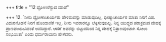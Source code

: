 +++
title = "12 ದ್ರೋಣರೆನ್ದುದ ಮಾಡೆ"

+++
12. `ನೀನು ದ್ರೋಣಾಚಾರ್ಯರು ಹೇಳಿದುದನ್ನು ಮಾಡುವುದಿಲ್ಲ. ಭೀಷ್ಮಾಚಾರ್ಯರ ಮಾತು ನಿನಗೆ ವಿಷ. ವಿದುರನೊಡನೆ ನಿನಗೆ ಹೊಂದಾಣಿಕೆ ಇಲ್ಲ. ನೀನು ಇವರಾರನ್ನೂ ಲೆಕ್ಕಿಸುವುದಿಲ್ಲ. ನಿನ್ನ ಯುದ್ಧದ ಪರಾಕ್ರಮದ  ದೇಹಕ್ಕೆ ಪ್ರಾಣವಾಯುವಿನಂತೆ ಅವರಿದ್ದಾರೆ. ಆದರೆ ಅವರನ್ನು ಬಿಟ್ಟುದರಿಂದ ನಿನ್ನ ದೇಹಕ್ಕೆ ನಿತ್ರಾಣವುಂಟಾಗಿ ಸೋಲು ಸಂಭವಿಸಿತು' ಎಂದು ಧರ್ಮರಾಯನು ಹೇಳಿದನು.
